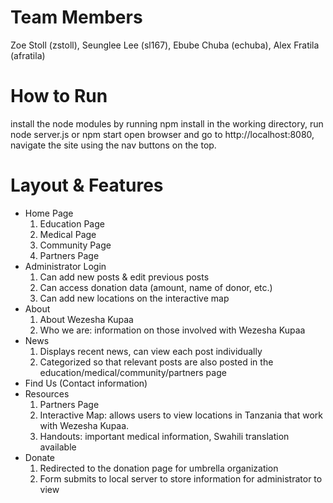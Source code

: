 Team Members
============
Zoe Stoll (zstoll), Seunglee Lee (sl167), Ebube Chuba (echuba), Alex Fratila (afratila)

How to Run
==========
install the node modules by running npm install
in the working directory, run node server.js or npm start
open browser and go to http://localhost:8080, navigate the site using the nav buttons on the top. 

Layout & Features
=================
* Home Page
	1. Education Page
	2. Medical Page
	3. Community Page
	4. Partners Page 
* Administrator Login
	1. Can add new posts & edit previous posts
	2. Can access donation data (amount, name of donor, etc.)
	3. Can add new locations on the interactive map
* About
	1. About Wezesha Kupaa
	2. Who we are: information on those involved with Wezesha Kupaa
* News
	1. Displays recent news, can view each post individually 
	2. Categorized so that relevant posts are also posted in the education/medical/community/partners page
* Find Us (Contact information)
* Resources 
	1. Partners Page
	2. Interactive Map: allows users to view locations in Tanzania that work with Wezesha Kupaa. 
	3. Handouts: important medical information, Swahili translation available 
* Donate
	1. Redirected to the donation page for umbrella organization
	2. Form submits to local server to store information for administrator to view





